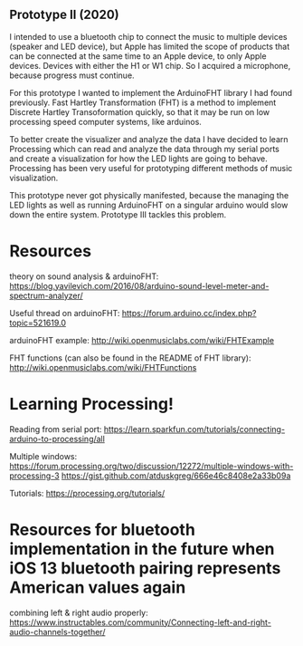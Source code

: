 ## Prototype II (2020)

I intended to use a bluetooth chip to connect the music to multiple devices (speaker and LED device), but Apple has limited the scope of products that can be connected at the same time to an Apple device, to only Apple devices. Devices with either the H1 or W1 chip. So I acquired a microphone, because progress must continue.

For this prototype I wanted to implement the ArduinoFHT library I had found previously. Fast Hartley Transformation (FHT) is a method to implement Discrete Hartley Transoformation quickly, so that it may be run on low processing speed computer systems, like arduinos.

To better create the visualizer and analyze the data I have decided to learn Processing which can read and analyze the data through my serial ports and create a visualization for how the LED lights are going to behave. Processing has been very useful for prototyping different methods of music visualization.

This prototype never got physically manifested, because the managing the LED lights as well as running ArduinoFHT on a singular arduino would slow down the entire system. Prototype III tackles this problem.

# Resources
theory on sound analysis & arduinoFHT:
https://blog.yavilevich.com/2016/08/arduino-sound-level-meter-and-spectrum-analyzer/

Useful thread on arduinoFHT:
https://forum.arduino.cc/index.php?topic=521619.0

arduinoFHT example:
http://wiki.openmusiclabs.com/wiki/FHTExample

FHT functions (can also be found in the README of FHT library):
http://wiki.openmusiclabs.com/wiki/FHTFunctions

# Learning Processing!
Reading from serial port:
https://learn.sparkfun.com/tutorials/connecting-arduino-to-processing/all

Multiple windows:
https://forum.processing.org/two/discussion/12272/multiple-windows-with-processing-3
https://gist.github.com/atduskgreg/666e46c8408e2a33b09a

Tutorials:
https://processing.org/tutorials/

# Resources for bluetooth implementation in the future when iOS 13 bluetooth pairing represents American values again
combining left & right audio properly:
https://www.instructables.com/community/Connecting-left-and-right-audio-channels-together/